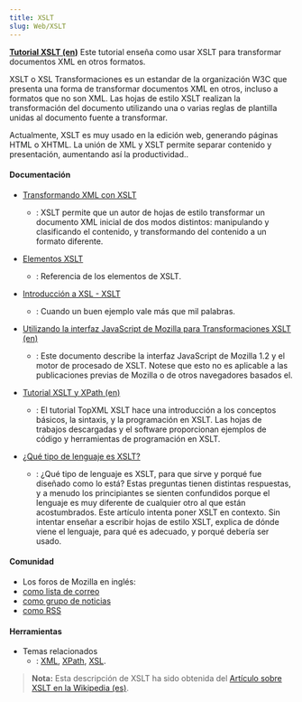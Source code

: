 ```yaml
---
title: XSLT
slug: Web/XSLT
---
```


**[Tutorial XSLT (en)](http://www.w3schools.com/xsl/)**
Este tutorial enseña como usar XSLT para transformar documentos XML en otros formatos.

XSLT o XSL Transformaciones es un estandar de la organización W3C que presenta una forma de transformar documentos XML en otros, incluso a formatos que no son XML. Las hojas de estilo XSLT realizan la transformación del documento utilizando una o varias reglas de plantilla unidas al documento fuente a transformar.

Actualmente, XSLT es muy usado en la edición web, generando páginas HTML o XHTML. La unión de XML y XSLT permite separar contenido y presentación, aumentando así la productividad..

#### Documentación

- [Transformando XML con XSLT](/es/Transformando_XML_con_XSLT)

  - : XSLT permite que un autor de hojas de estilo transformar un documento XML inicial de dos modos distintos: manipulando y clasificando el contenido, y transformando del contenido a un formato diferente.

- [Elementos XSLT](/es/XSLT/Elementos)

  - : Referencia de los elementos de XSLT.

- [Introducción a XSL - XSLT](http://www.daniel.prado.name/Programacion-XSL-XSLT.asp?art=133)

  - : Cuando un buen ejemplo vale más que mil palabras.

- [Utilizando la interfaz JavaScript de Mozilla para Transformaciones XSLT (en)](http://www.mozilla.org/projects/xslt/js-interface.html)

  - : Este documento describe la interfaz JavaScript de Mozilla 1.2 y el motor de procesado de XSLT. Notese que esto no es aplicable a las publicaciones previas de Mozilla o de otros navegadores basados el.

- [Tutorial XSLT y XPath (en)](http://www.topxml.com/xsl/tutorials/intro/)

  - : El tutorial TopXML XSLT hace una introducción a los conceptos básicos, la sintaxis, y la programación en XSLT. Las hojas de trabajos descargadas y el software proporcionan ejemplos de código y herramientas de programación en XSLT.

- [¿Qué tipo de lenguaje es XSLT?](http://www-128.ibm.com/developerworks/xml/library/x-xslt/?article=xr)
  - : ¿Qué tipo de lenguaje es XSLT, para que sirve y porqué fue diseñado como lo está? Estas preguntas tienen distintas respuestas, y a menudo los principiantes se sienten confundidos porque el lenguaje es muy diferente de cualquier otro al que están acostumbrados. Este artículo intenta poner XSLT en contexto. Sin intentar enseñar a escribir hojas de estilo XSLT, explica de dónde viene el lenguaje, para qué es adecuado, y porqué debería ser usado.

#### Comunidad

- Los foros de Mozilla en inglés:
- [como lista de correo](https://lists.mozilla.org/listinfo/dev-tech-xslt)
- [como grupo de noticias](https://groups.google.com/group/mozilla.dev.tech.xslt)
- [como RSS](https://groups.google.com/group/mozilla.dev.tech.xslt/feeds)

#### Herramientas

- Temas relacionados
  - : [XML](/es/XML), [XPath](/es/XPath), [XSL](/es/XSL).

> **Nota:** Esta descripción de XSLT ha sido obtenida del [Artículo sobre XSLT en la Wikipedia (es)](http://es.wikipedia.org/wiki/XSLT).
